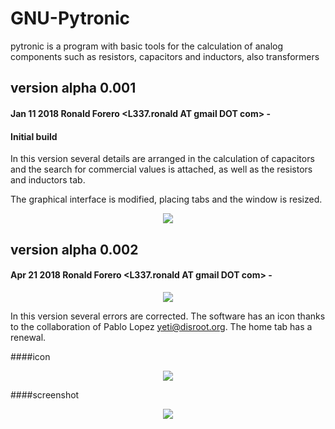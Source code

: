 # GNU-Pytronic
pytronic is a program with basic tools for the calculation of analog components such as resistors, capacitors and inductors, also transformers


## version alpha 0.001
#### Jan 11 2018 Ronald Forero <L337.ronald AT gmail DOT com> -
#### Initial build

In this version several details are arranged in the calculation of capacitors and the search for commercial values ​​is attached, as well as the resistors and inductors tab.

The graphical interface is modified, placing tabs and the window is resized.

<p align="center"><img src="https://github.com/l337quez/GNU-Pytronic/blob/master/Sources/versiones/V%200.001.jpg"></p>  



## version alpha 0.002
#### Apr 21 2018 Ronald Forero <L337.ronald AT gmail DOT com> -


<p align="center"><img src="https://github.com/l337quez/GNU-Pytronic/blob/master/Sources/versiones/V%200.001.jpg"></p>  

In this version several errors are corrected. The software has an icon thanks to the collaboration of Pablo Lopez <yeti@disroot.org>. The home tab has a renewal.

####icon
<p align="center"><img src="https://github.com/l337quez/GNU-Pytronic/blob/master/Sources/versiones/V%200.001.jpg"></p>  

####screenshot
<p align="center"><img src="https://github.com/l337quez/GNU-Pytronic/blob/master/Sources/versiones/V%200.001.jpg"></p>  

